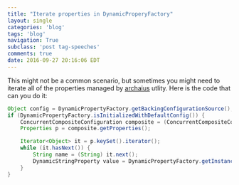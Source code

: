 ```yaml
---
title: "Iterate properties in DynamicProperyFactory"
layout: single
categories: 'blog'
tags: 'blog'
navigation: True
subclass: 'post tag-speeches'
comments: true
date: 2016-09-27 20:16:06 EDT
---
```


This might not be a common scenario, but sometimes you might need to iterate all of the properties managed by [archaius](https://github.com/Netflix/archaius) utlity. Here is the code that can you do it:

```java
Object config = DynamicPropertyFactory.getBackingConfigurationSource();
if (DynamicPropertyFactory.isInitializedWithDefaultConfig()) {
    ConcurrentCompositeConfiguration composite = (ConcurrentCompositeConfiguration) config;
    Properties p = composite.getProperties();

    Iterator<Object> it = p.keySet().iterator();
    while (it.hasNext()) {
        String name = (String) it.next();
        DynamicStringProperty value = DynamicPropertyFactory.getInstance().getStringProperty(name, null);
    }
}
```


